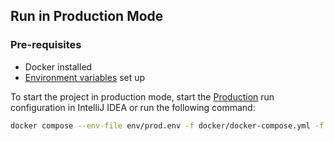 ## Run in Production Mode

### Pre-requisites

- Docker installed
- [Environment variables](environment-variables.md) set up

To start the project in production mode, start the <u>Production</u> run configuration in IntelliJ IDEA or run the following command:

```sh
docker compose --env-file env/prod.env -f docker/docker-compose.yml -f docker/docker-compose.db.yml up
```
